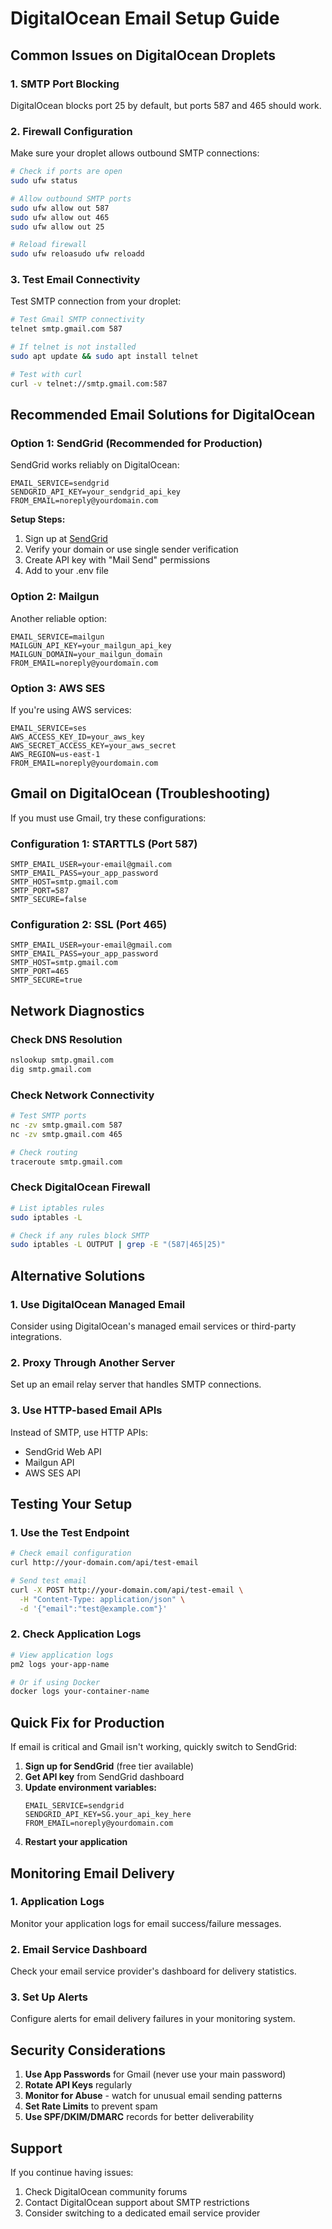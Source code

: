 # DigitalOcean Email Setup Guide

## Common Issues on DigitalOcean Droplets

### 1. **SMTP Port Blocking**

DigitalOcean blocks port 25 by default, but ports 587 and 465 should work.

### 2. **Firewall Configuration**

Make sure your droplet allows outbound SMTP connections:

```bash
# Check if ports are open
sudo ufw status

# Allow outbound SMTP ports
sudo ufw allow out 587
sudo ufw allow out 465
sudo ufw allow out 25

# Reload firewall
sudo ufw reloasudo ufw reloadd
```

### 3. **Test Email Connectivity**

Test SMTP connection from your droplet:

```bash
# Test Gmail SMTP connectivity
telnet smtp.gmail.com 587

# If telnet is not installed
sudo apt update && sudo apt install telnet

# Test with curl
curl -v telnet://smtp.gmail.com:587
```

## Recommended Email Solutions for DigitalOcean

### Option 1: SendGrid (Recommended for Production)

SendGrid works reliably on DigitalOcean:

```env
EMAIL_SERVICE=sendgrid
SENDGRID_API_KEY=your_sendgrid_api_key
FROM_EMAIL=noreply@yourdomain.com
```

**Setup Steps:**

1. Sign up at [SendGrid](https://sendgrid.com)
2. Verify your domain or use single sender verification
3. Create API key with "Mail Send" permissions
4. Add to your .env file

### Option 2: Mailgun

Another reliable option:

```env
EMAIL_SERVICE=mailgun
MAILGUN_API_KEY=your_mailgun_api_key
MAILGUN_DOMAIN=your_mailgun_domain
FROM_EMAIL=noreply@yourdomain.com
```

### Option 3: AWS SES

If you're using AWS services:

```env
EMAIL_SERVICE=ses
AWS_ACCESS_KEY_ID=your_aws_key
AWS_SECRET_ACCESS_KEY=your_aws_secret
AWS_REGION=us-east-1
FROM_EMAIL=noreply@yourdomain.com
```

## Gmail on DigitalOcean (Troubleshooting)

If you must use Gmail, try these configurations:

### Configuration 1: STARTTLS (Port 587)

```env
SMTP_EMAIL_USER=your-email@gmail.com
SMTP_EMAIL_PASS=your_app_password
SMTP_HOST=smtp.gmail.com
SMTP_PORT=587
SMTP_SECURE=false
```

### Configuration 2: SSL (Port 465)

```env
SMTP_EMAIL_USER=your-email@gmail.com
SMTP_EMAIL_PASS=your_app_password
SMTP_HOST=smtp.gmail.com
SMTP_PORT=465
SMTP_SECURE=true
```

## Network Diagnostics

### Check DNS Resolution

```bash
nslookup smtp.gmail.com
dig smtp.gmail.com
```

### Check Network Connectivity

```bash
# Test SMTP ports
nc -zv smtp.gmail.com 587
nc -zv smtp.gmail.com 465

# Check routing
traceroute smtp.gmail.com
```

### Check DigitalOcean Firewall

```bash
# List iptables rules
sudo iptables -L

# Check if any rules block SMTP
sudo iptables -L OUTPUT | grep -E "(587|465|25)"
```

## Alternative Solutions

### 1. Use DigitalOcean Managed Email

Consider using DigitalOcean's managed email services or third-party integrations.

### 2. Proxy Through Another Server

Set up an email relay server that handles SMTP connections.

### 3. Use HTTP-based Email APIs

Instead of SMTP, use HTTP APIs:

- SendGrid Web API
- Mailgun API
- AWS SES API

## Testing Your Setup

### 1. Use the Test Endpoint

```bash
# Check email configuration
curl http://your-domain.com/api/test-email

# Send test email
curl -X POST http://your-domain.com/api/test-email \
  -H "Content-Type: application/json" \
  -d '{"email":"test@example.com"}'
```

### 2. Check Application Logs

```bash
# View application logs
pm2 logs your-app-name

# Or if using Docker
docker logs your-container-name
```

## Quick Fix for Production

If email is critical and Gmail isn't working, quickly switch to SendGrid:

1. **Sign up for SendGrid** (free tier available)
2. **Get API key** from SendGrid dashboard
3. **Update environment variables:**
   ```env
   EMAIL_SERVICE=sendgrid
   SENDGRID_API_KEY=SG.your_api_key_here
   FROM_EMAIL=noreply@yourdomain.com
   ```
4. **Restart your application**

## Monitoring Email Delivery

### 1. Application Logs

Monitor your application logs for email success/failure messages.

### 2. Email Service Dashboard

Check your email service provider's dashboard for delivery statistics.

### 3. Set Up Alerts

Configure alerts for email delivery failures in your monitoring system.

## Security Considerations

1. **Use App Passwords** for Gmail (never use your main password)
2. **Rotate API Keys** regularly
3. **Monitor for Abuse** - watch for unusual email sending patterns
4. **Set Rate Limits** to prevent spam
5. **Use SPF/DKIM/DMARC** records for better deliverability

## Support

If you continue having issues:

1. Check DigitalOcean community forums
2. Contact DigitalOcean support about SMTP restrictions
3. Consider switching to a dedicated email service provider
